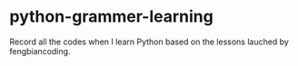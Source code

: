 # python-grammer-learning
Record all the codes when I learn Python based on the lessons lauched by fengbiancoding. 
